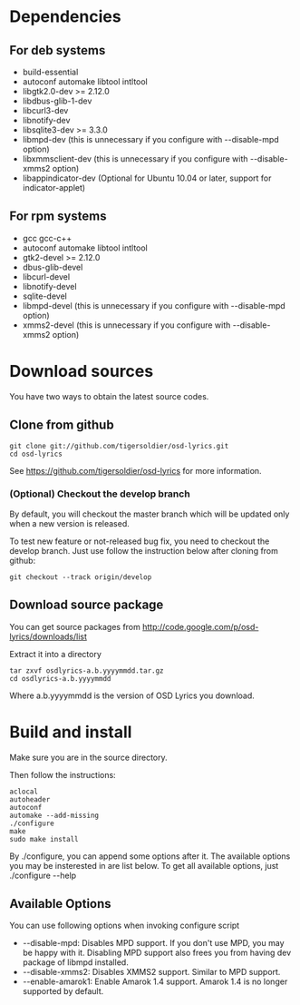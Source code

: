 # Dependencies #
## For deb systems ##
  * build-essential
  * autoconf automake libtool intltool
  * libgtk2.0-dev >= 2.12.0
  * libdbus-glib-1-dev
  * libcurl3-dev
  * libnotify-dev
  * libsqlite3-dev >= 3.3.0
  * libmpd-dev (this is unnecessary if you configure with --disable-mpd option)
  * libxmmsclient-dev (this is unnecessary if you configure with --disable-xmms2 option)
  * libappindicator-dev (Optional for Ubuntu 10.04 or later, support for indicator-applet)
## For rpm systems ##
  * gcc gcc-c++
  * autoconf automake libtool intltool
  * gtk2-devel >= 2.12.0
  * dbus-glib-devel
  * libcurl-devel
  * libnotify-devel
  * sqlite-devel
  * libmpd-devel (this is unnecessary if you configure with --disable-mpd option)
  * xmms2-devel (this is unnecessary if you configure with --disable-xmms2 option)

# Download sources #
You have two ways to obtain the latest source codes.
## Clone from github ##
```
git clone git://github.com/tigersoldier/osd-lyrics.git
cd osd-lyrics
```

See https://github.com/tigersoldier/osd-lyrics for more information.
### (Optional) Checkout the develop branch ###
By default, you will checkout the master branch which will be updated only when a new version is released.

To test new feature or not-released bug fix, you need to checkout the develop branch. Just use follow the instruction below after cloning from github:
```
git checkout --track origin/develop
```

## Download source package ##
You can get source packages from http://code.google.com/p/osd-lyrics/downloads/list

Extract it into a directory
```
tar zxvf osdlyrics-a.b.yyyymmdd.tar.gz
cd osdlyrics-a.b.yyyymmdd
```
Where a.b.yyyymmdd is the version of OSD Lyrics you download.

# Build and install #
Make sure you are in the source directory.

Then follow the instructions:
```
aclocal
autoheader
autoconf
automake --add-missing
./configure
make
sudo make install
```
By ./configure, you can append some options after it. The available options you may be insterested in are list below. To get all available options, just ./configure --help

## Available Options ##
You can use following options when invoking configure script
  * --disable-mpd: Disables MPD support. If you don't use MPD, you may be happy with it. Disabling MPD support also frees you from having dev package of libmpd installed.
  * --disable-xmms2: Disables XMMS2 support. Similar to MPD support.
  * --enable-amarok1: Enable Amarok 1.4 support. Amarok 1.4 is no longer supported by default.